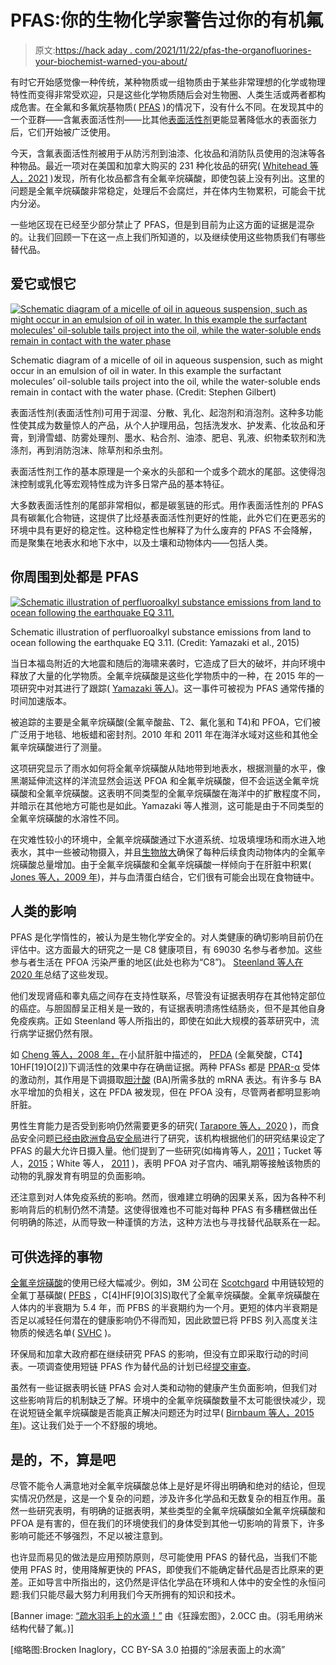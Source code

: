 # PFAS:你的生物化学家警告过你的有机氟

> 原文:[https://hack aday . com/2021/11/22/pfas-the-organofluorines-your-biochemist-warned-you-about/](https://hackaday.com/2021/11/22/pfas-the-organofluorines-your-biochemist-warned-you-about/)

有时它开始感觉像一种传统，某种物质或一组物质由于某些非常理想的化学或物理特性而变得非常受欢迎，只是这些化学物质随后会对生物圈、人类生活或两者都构成危害。在全氟和多氟烷基物质( [PFAS](https://en.wikipedia.org/wiki/Per-_and_polyfluoroalkyl_substances) )的情况下，没有什么不同。在发现其中的一个亚群——含氟表面活性剂——比其他[表面活性剂](https://en.wikipedia.org/wiki/Surfactant)更能显著降低水的表面张力后，它们开始被广泛使用。

今天，含氟表面活性剂被用于从防污剂到油漆、化妆品和消防队员使用的泡沫等各种物品。最近一项对在美国和加拿大购买的 231 种化妆品的研究( [Whitehead 等人，2021](https://pubs.acs.org/doi/10.1021/acs.estlett.1c00240) )发现，所有化妆品都含有全氟辛烷磺酸，即使包装上没有列出。这里的问题是全氟辛烷磺酸非常稳定，处理后不会腐烂，并在体内生物累积，可能会干扰内分泌。

一些地区现在已经至少部分禁止了 PFAS，但是到目前为止这方面的证据是混杂的。让我们回顾一下在这一点上我们所知道的，以及继续使用这些物质我们有哪些替代品。

## 爱它或恨它

[![Schematic diagram of a micelle of oil in aqueous suspension, such as might occur in an emulsion of oil in water. In this example the surfactant molecules' oil-soluble tails project into the oil, while the water-soluble ends remain in contact with the water phase](../Images/77e0c82fac94e50c189a44b5fc0edb0a.png)](https://hackaday.com/wp-content/uploads/2021/10/lipid_micelle.jpg)

Schematic diagram of a micelle of oil in aqueous suspension, such as might occur in an emulsion of oil in water. In this example the surfactant molecules’ oil-soluble tails project into the oil, while the water-soluble ends remain in contact with the water phase. (Credit: Stephen Gilbert)

表面活性剂(表面活性剂)可用于润湿、分散、乳化、起泡剂和消泡剂。这种多功能性使其成为数量惊人的产品，从个人护理用品，包括洗发水、护发素、化妆品和牙膏，到滑雪蜡、防雾处理剂、墨水、粘合剂、油漆、肥皂、乳液、织物柔软剂和洗涤剂，再到消防泡沫、除草剂和杀虫剂。

表面活性剂工作的基本原理是一个亲水的头部和一个或多个疏水的尾部。这使得泡沫控制或乳化等宏观特性成为许多日常产品的基本特征。

大多数表面活性剂的尾部非常相似，都是碳氢链的形式。用作表面活性剂的 PFAS 具有碳氟化合物链，这提供了比烃基表面活性剂更好的性能，此外它们在更恶劣的环境中具有更好的稳定性。这种稳定性也解释了为什么废弃的 PFAS 不会降解，而是聚集在地表水和地下水中，以及土壤和动物体内——包括人类。

## 你周围到处都是 PFAS

[![Schematic illustration of perfluoroalkyl substance emissions from land to ocean following the earthquake EQ 3.11.](../Images/0e95b9375873373382ed55e0c1baaf4c.png)](https://hackaday.com/wp-content/uploads/2021/10/yamazaki_et_al_2015_schematic_prefluoroalkyl_emissions_eq_3_11.png)

Schematic illustration of perfluoroalkyl substance emissions
from land to ocean following the earthquake EQ 3.11\. (Credit: Yamazaki et al., 2015)

当日本福岛附近的大地震和随后的海啸来袭时，它造成了巨大的破坏，并向环境中释放了大量的化学物质。全氟辛烷磺酸是这些化学物质中的一种，在 2015 年的一项研究中对其进行了跟踪( [Yamazaki 等人](https://pubs.acs.org/doi/10.1021/acs.est.5b01687))。这一事件可被视为 PFAS 通常传播的时间加速版本。

被追踪的主要是全氟辛烷磺酸(全氟辛酸盐、T2、氟化氢和 T4)和 PFOA，它们被广泛用于地毯、地板蜡和密封剂。2010 年和 2011 年在海洋水域对这些和其他全氟辛烷磺酸进行了测量。

这项研究显示了雨水如何将全氟辛烷磺酸从陆地带到地表水，根据测量的水平，像黑潮延伸流这样的洋流显然会运送 PFOA 和全氟辛烷磺酸，但不会运送全氟辛烷磺酸和全氟辛烷磺酸。这表明不同类型的全氟辛烷磺酸在海洋中的扩散程度不同，并暗示在其他地方可能也是如此。Yamazaki 等人推测，这可能是由于不同类型的全氟辛烷磺酸的水溶性不同。

在灾难性较小的环境中，全氟辛烷磺酸通过下水道系统、垃圾填埋场和雨水进入地表水，其中一些被动物摄入，并且[生物放大](https://en.wikipedia.org/wiki/Biomagnification)确保了每种后续食肉动物体内的全氟辛烷磺酸总量增加。由于全氟辛烷磺酸和全氟辛烷磺酸一样倾向于在肝脏中积累( [Jones 等人，2009 年](https://setac.onlinelibrary.wiley.com/doi/abs/10.1897/02-553))，并与血清蛋白结合，它们很有可能会出现在食物链中。

## 人类的影响

PFAS 是化学惰性的，被认为是生物化学安全的。对人类健康的确切影响目前仍在评估中。这方面最大的研究之一是 C8 健康项目，有 69030 名参与者参加。这些参与者生活在 PFOA 污染严重的地区(此处也称为“C8”)。 [Steenland 等人在 2020 年](https://www.sciencedirect.com/science/article/pii/S0160412020320808)总结了这些发现。

他们发现肾癌和睾丸癌之间存在支持性联系，尽管没有证据表明存在其他特定部位的癌症。与胆固醇呈正相关是一致的，有证据表明溃疡性结肠炎，但不是其他自身免疫疾病。正如 Steenland 等人所指出的，即使在如此大规模的荟萃研究中，流行病学证据仍然有限。

如 [Cheng 等人，2008 年，](https://academic.oup.com/toxsci/article/106/1/37/1708392)在小鼠肝脏中描述的， [PFDA](https://en.wikipedia.org/wiki/Perfluorodecanoic_acid) (全氟癸酸，CT4】10HF[19]O[2])下调活性的效果中存在确凿证据。两种 PFASs 都是 [PPAR-α](https://en.wikipedia.org/wiki/Peroxisome_proliferator-activated_receptor) 受体的激动剂，其作用是下调摄取[胆汁酸](https://en.wikipedia.org/wiki/Bile_acid) (BA)所需多肽的 mRNA 表达。有许多与 BA 水平增加的负相关，这在 PFDA 被发现，但在 PFOA 没有，尽管两者都明显影响肝脏。

男性生育能力是否受到影响仍然需要更多的研究( [Tarapore 等人，2020](https://www.mdpi.com/1660-4601/18/7/3794/htm) )，而食品安全问题[已经由欧洲食品安全局](https://efsa.onlinelibrary.wiley.com/doi/full/10.2903/j.efsa.2020.6223)进行了研究，该机构根据他们的研究结果设定了 PFAS 的最大允许日摄入量。他们提到了一些研究(如梅肯等人，[2011](https://efsa.onlinelibrary.wiley.com/doi/full/10.2903/j.efsa.2020.6223#efs26223-bib-0453)；Tucket 等人，[2015](https://efsa.onlinelibrary.wiley.com/doi/full/10.2903/j.efsa.2020.6223#efs26223-bib-0632)；White 等人， [2011](https://efsa.onlinelibrary.wiley.com/doi/full/10.2903/j.efsa.2020.6223#efs26223-bib-0678) )，表明 PFOA 对子宫内、哺乳期等接触该物质的动物的乳腺发育有明显的负面影响。

还注意到对人体免疫系统的影响。然而，很难建立明确的因果关系，因为各种不利影响背后的机制仍然不清楚。这使得很难也不可能对每种 PFAS 有多糟糕做出任何明确的陈述，从而导致一种谨慎的方法，这种方法也与寻找替代品联系在一起。

## 可供选择的事物

[全氟辛烷磺酸](https://en.wikipedia.org/wiki/Perfluorooctanesulfonic_acid)的使用已经大幅减少。例如，3M 公司在 [Scotchgard](https://en.wikipedia.org/wiki/Scotchgard) 中用链较短的全氟丁基磺酸( [PFBS](https://en.wikipedia.org/wiki/Perfluorobutanesulfonic_acid) ，C[4]HF[9]O[3]S)取代了全氟辛烷磺酸。全氟辛烷磺酸在人体内的半衰期为 5.4 年，而 PFBS 的半衰期约为一个月。更短的体内半衰期是否足以减轻任何潜在的健康影响仍不得而知，因此欧盟已将 PFBS 列入高度关注物质的候选名单( [SVHC](https://en.wikipedia.org/wiki/Substance_of_very_high_concern) )。

环保局和加拿大政府都在继续研究 PFAS 的影响，但没有立即采取行动的时间表。一项调查使用短链 PFAS 作为替代品的计划已经[提交审查](https://www.epa.gov/assessing-and-managing-chemicals-under-tsca/new-chemicals-program-review-alternatives-pfoa-and)。

虽然有一些证据表明长链 PFAS 会对人类和动物的健康产生负面影响，但我们对这些影响背后的机制缺乏了解。环境中的全氟辛烷磺酸数量不太可能很快减少，现在说短链全氟辛烷磺酸是否能真正解决问题还为时过早( [Birnbaum 等人，2015 年](https://www.ncbi.nlm.nih.gov/pmc/articles/PMC4421778/))。这让我们处于一个不舒服的境地。

## 是的，不，算是吧

尽管不能令人满意地对全氟辛烷磺酸总体上是好是坏得出明确和绝对的结论，但现实情况仍然是，这是一个复杂的问题，涉及许多化学品和无数复杂的相互作用。虽然一些研究表明，有明确的证据表明，某些类型的全氟辛烷磺酸如全氟辛烷磺酸和 PFOA 是有害的，但在我们的环境使我们的身体受到其他一切影响的背景下，许多影响可能还不够强烈，不足以被注意到。

也许显而易见的做法是应用预防原则，尽可能使用 PFAS 的替代品，当我们不能使用 PFAS 时，使用降解更快的 PFAS，即使我们不能确定替代品是否比原来的更差。正如导言中所指出的，这仍然是评估化学品在环境和人体中的安全性的永恒问题:我们只能尽最大努力利用我们今天所拥有的知识和技术。

[Banner image: [“疏水羽毛上的水滴！”](https://www.flickr.com/photos/105673978@N08/15115277925) 由《狂躁宏图》，2.0CC 由。(羽毛用纳米结构代替了氟。)]

[缩略图:Brocken Inaglory，CC BY-SA 3.0 拍摄的“涂层表面上的水滴”
